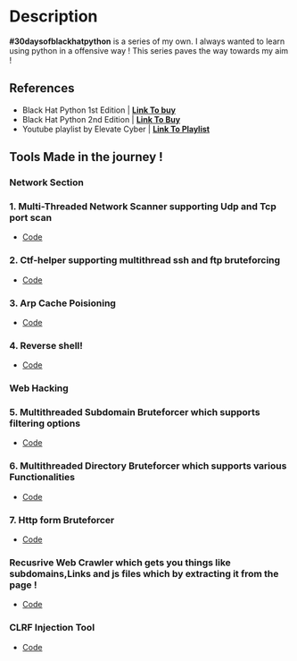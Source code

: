 # Description

**#30daysofblackhatpython** is a series of my own. I always wanted to learn using python in a offensive way ! This series paves the way towards my aim !

## References

- Black Hat Python 1st Edition | **[Link To buy](https://www.amazon.in/Black-Hat-Python-Justin-Seitz/dp/1593275900)**
- Black Hat Python 2nd Edition | **[Link To Buy](https://www.amazon.in/Black-Hat-Python-2nd-Programming/dp/1718501129)**
- Youtube playlist by Elevate Cyber | **[Link To Playlist ](https://youtube.com/playlist?list=PLk6vOUIjcauWAzYx5zn5JTnDL9R-Osk_H)**

## Tools Made in the journey !

### Network Section

### 1. Multi-Threaded Network Scanner supporting Udp and Tcp port scan

- [Code](https://raw.githubusercontent.com/calc1f4r/30-days-of-black-hat-python/master/Black_Hat_Python/Day%2001/networkscanner.py)

### 2. Ctf-helper supporting multithread ssh and ftp bruteforcing

- [Code](https://github.com/calc1f4r/30-days-of-black-hat-python/tree/master/Black_Hat_Python/Day%2003)

### 3. Arp Cache Poisioning

- [Code](https://github.com/calc1f4r/30-days-of-black-hat-python/tree/master/Black_Hat_Python/Day%2004)

### 4. Reverse shell!

- [Code](https://github.com/calc1f4r/30-days-of-black-hat-python/tree/master/Black_Hat_Python/Day%2006)

### Web Hacking

### 5. Multithreaded Subdomain Bruteforcer which supports filtering options

- [Code](https://github.com/calc1f4r/30-days-of-black-hat-python/tree/master/Black_Hat_Python/Day%2008)

### 6. Multithreaded Directory Bruteforcer which supports various Functionalities

- [Code](https://github.com/calc1f4r/30-days-of-black-hat-python/tree/master/Black_Hat_Python/Day%2009)

### 7. Http form Bruteforcer

- [Code](https://github.com/calc1f4r/30-days-of-black-hat-python/tree/master/Black_Hat_Python/Day%2010)

### Recusrive Web Crawler which gets you things like subdomains,Links and js files which by extracting it from the page !

- [Code](https://github.com/calc1f4r/30-days-of-black-hat-python/tree/master/Black_Hat_Python/Day%2011)

### CLRF Injection Tool

- [Code](https://github.com/calc1f4r/30-days-of-black-hat-python/tree/master/Black_Hat_Python/Day%2012)
